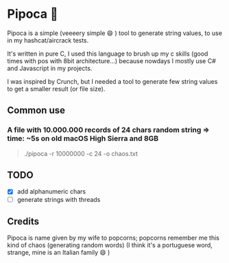 # Pipoca 🍿
Pipoca is a simple (veeeery simple 😄 ) tool to generate string values, to use in my hashcat/aircrack tests.

It's written in pure C, I used this language to brush up my c skills (good times with pos with 8bit architecture...) because nowdays I mostly use C# and Javascript in my projects.

I was inspired by Crunch, but I needed a tool to generate few string values to get a smaller result (or file size).

## Common use
### A file with 10.000.000 records of 24 chars random string => time: ~5s on old macOS High Sierra and 8GB
> ./pipoca -r 10000000 -c 24 -o chaos.txt

## TODO
- [x] add alphanumeric chars
- [ ] generate strings with threads

## Credits
Pipoca is name given by my wife to popcorns; popcorns remember me this kind of chaos (generating random words)
(I think it's a portuguese word, strange, mine is an Italian family 😄 )
